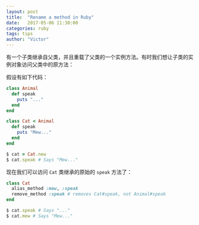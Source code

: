 ```yaml
---
layout: post
title:  "Rename a method in Ruby"
date:   2017-05-06 11:30:00
categories: ruby
tags: tips
author: "Victor"
---
```


有一个子类继承自父类，并且重载了父类的一个实例方法。有时我们想让子类的实例对象访问父类中的原方法：

假设有如下代码：

```ruby
class Animal
  def speak
    puts "..."
  end
end

class Cat < Animal
  def speak
    puts "Mew..."
  end
end

$ cat = Cat.new
$ cat.speak # Says "Mew..."
```

现在我们可以访问 `Cat` 类继承的原始的 `speak` 方法了：


```ruby
class Cat
  alias_method :mew, :speak
  remove_method :speak # removes Cat#speak, not Animal#speak
end

$ cat.speak # Says "..."
$ cat.mew # Says "Mew..."
```
